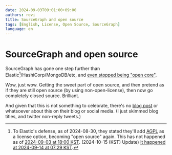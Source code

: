 ```yaml
---
date: 2024-09-03T09:01:00+09:00
authors: revi
title: SourceGraph and open source
tags: [English, License, Open Source, SourceGraph]
language: en
---
```


<!--
SPDX-FileCopyrightText: (C) 2024 Hong Yongmin (https://revi.xyz/) <yewon@revi.email>

SPDX-License-Identifier: LicenseRef-CC-BY-ND-2.0-KR
-->

# SourceGraph and open source

SourceGraph has gone one step further than Elastic[^1]/HashiCorp/MongoDB/etc, and
[even stopped being "open core"](https://github.com/sourcegraph/sourcegraph-public-snapshot/commit/c864f15af264f0f456a6d8a83290b5c940715349).

Wow, just wow. Getting the sweet part of open source, and then pretend as if
they are still open source (by using non-open-license), then now go completely
closed source. Brilliant.

<!-- truncate -->

And given that this is not something to celebrate, there's no [blog post](https://sourcegraph.com/blog)
or whatsoever about this on their blog or social media.
(I just skimmed blog titles, and twitter non-reply tweets.)

[^1]:
    To Elastic's defense, as of 2024-08-30, they stated
    they'll add [AGPL](https://www.elastic.co/blog/elasticsearch-is-open-source-again)
    as a license option, becoming "open source" again. This has not happened as
    of [2024-09-03 at 18:00 KST](https://github.com/elastic/elasticsearch/blob/06aa32b312d922ac364fb94cb2ff322ac831827b/LICENSE.txt).
    (2024-10-15 (KST) Update) [It happened at 2024-09-14 at 07:29 KST](https://github.com/elastic/elasticsearch/commit/a59c182f9f7e9d1bf3d6eecbc0e44f24ff91d053).
